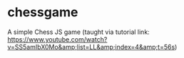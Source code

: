 # chessgame
A simple Chess JS game (taught via tutorial link: https://www.youtube.com/watch?v=SS5amIbX0Mo&amp;list=LL&amp;index=4&amp;t=56s)
